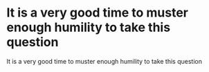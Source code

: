 # It is a very good time to muster enough humility to take this question

It is a very good time to muster enough humility to take this question